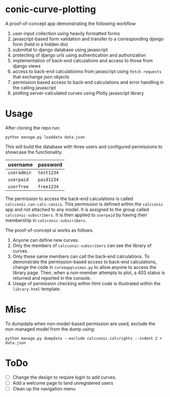 # conic-curve-plotting
A proof-of-concept app demonstrating the following workflow 

1) user-input collection using heavily formatted forms
1) javascript-based form validation and transfer to a corresponding django form (held in a hidden div)
1) submittal to django database using javascript
1) protecting of django urls using authentication and authorization
1) implementation of back-end calculations and access to those from django views
1) access to back-end calculationns from javascript using ```fetch requests``` that exchange json objects
1) permission based access to back-end calculations and error handling in the calling javascript
1) plotting server-calculated curves using Plotly javascript library

# Usage
After cloning the repo run: 
``` shell
python manage.py loaddata data.json
```

This will build the database with three users and configured permissions to showcase the functionality.

| username | password |
|----------|----------|
| ```useradmin``` | ```test1234``` |
| ```userpaid``` | ```paid1234``` |
| ```userfree``` | ```free1234``` |

The permission to access the back-end calculations is called ```calcconic.can-calc-conics```. 
This permission is defined within the ```calcconic``` app and not attached to any model.
It is assigned to the group called ```calcconic-subscribers```.
It is then applied to ```userpaid``` by having their membership in ```calcconic-subscribers```.

The proof-of-concept ui works as follows.

1) Anyone can define new curves. 
1) Only the members of ```calcconic-subscribers``` can see the library of curves.
1) Only these same members can call the back-end calculations.
To demonstrate the permission-based access to back-end calculations, change the code in ```curveapp\views.py``` to allow anyone to access the library page.
Then, when a non-member attempts to plot, a 403 status is returned and reported in the console.
1) Usage of permission checking within html code is illustrated within the ```library.html``` template.

# Misc

To dumpdata when non-model-based permission are used, exclude the non-managed model from the dump using:
```
python manage.py dumpdata --exclude calcconic.calcrights --indent 2 > data.json
```

# ToDo
- [ ] Change the design to require login to add curves.
- [ ] Add a welcome page to land unregistered users
- [ ] Clean up the navigation menu
